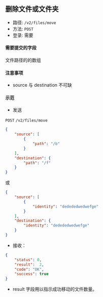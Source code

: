 ## 删除文件或文件夹

* 路径: ```/v2/files/move```
* 方法: ```POST```
* 登录: 需要

#### 需要提交的字段


文件路径的的数组

#### 注意事项

* source 与 destination 不可缺

#### 示范

* 发送

```POST``` ```/v2/files/move```

```json
{
    "source": [
        {
            "path": "/b"
        }
    ],
    "destination": {
        "path": "/f"
    }
}

```

或

```json
{
    "source": [
        {
            "identity": "dedededwedwefge"
        }
    ],
    "destination": {
        "identity": "dedededwedwefge"
    }
}

```

* 接收：

```json
{
    "status": 0,
    "result":  2,
    "code": "OK",
    "success": true
}
```

* result 字段用以指示成功移动的文件数量。